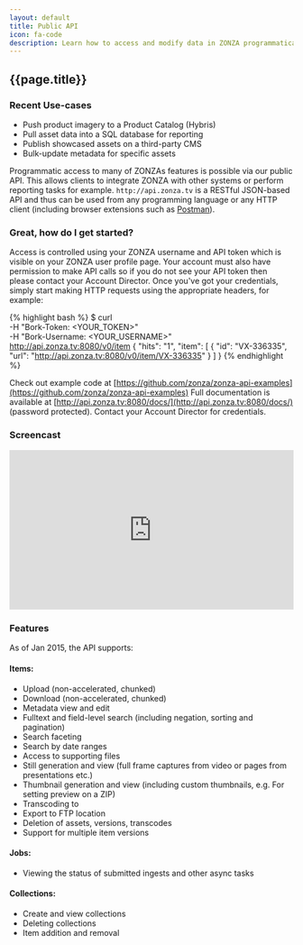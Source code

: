 ```yaml
---
layout: default
title: Public API
icon: fa-code
description: Learn how to access and modify data in ZONZA programmatically
---
```



## <i class="fa {{page.icon}}"></i> {{page.title}}

<div class="pull-right">
<h3>Recent Use-cases</h3>
<ul>
<li>Push product imagery to a Product Catalog (Hybris)</li>
<li>Pull asset data into a SQL database for reporting</li>
<li>Publish showcased assets on a third-party CMS</li>
<li>Bulk-update metadata for specific assets</li>
</ul>
</div>

Programmatic access to many of ZONZAs features is possible via our public API.
This allows clients to integrate ZONZA with other systems or perform reporting
tasks for example. `http://api.zonza.tv` is a RESTful JSON-based API and thus
can be used from any programming language or any HTTP client (including
browser extensions such as [Postman](http://www.getpostman.com/)).

### Great, how do I get started?

Access is controlled using your ZONZA username and API token which is visible
on your ZONZA user profile page. Your account must also have permission to
make API calls so if you do not see your API token then please contact your
Account Director. Once you've got your credentials, simply start making HTTP
requests using the appropriate headers, for example:

{% highlight bash %}
$ curl \
    -H "Bork-Token: <YOUR_TOKEN>" \
    -H "Bork-Username: <YOUR_USERNAME>" \
    http://api.zonza.tv:8080/v0/item
{
  "hits": "1",
  "item": [
      {
        "id": "VX-336335",
        "url": "http://api.zonza.tv:8080/v0/item/VX-336335"
      }
    ]
}
{% endhighlight %}

Check out example code at
[https://github.com/zonza/zonza-api-examples](https://github.com/zonza/zonza-api-examples)
Full documentation is available at
[http://api.zonza.tv:8080/docs/](http://api.zonza.tv:8080/docs/) (password
protected). Contact your Account Director for credentials.

### Screencast

<style>
.embed-container {
    position: relative;
    padding-bottom: 56.25%;
    height: 0;
    overflow: hidden;
    max-width: 100%;
}
.embed-container iframe, .embed-container object, .embed-container embed {
    position: absolute;
    top: 0;
    left: 0;
    width: 100%;
    height: 100%;
}
</style>
<div class='embed-container'><iframe src='http://player.vimeo.com/video/117852769' frameborder='0' webkitAllowFullScreen mozallowfullscreen allowFullScreen></iframe></div>


### Features

As of Jan 2015, the API supports:

#### Items:
* Upload (non-accelerated, chunked)
* Download (non-accelerated, chunked)
* Metadata view and edit
* Fulltext and field-level search (including negation, sorting and pagination)
* Search faceting
* Search by date ranges
* Access to supporting files
* Still generation and view (full frame captures from video or pages from
  presentations etc.)
* Thumbnail generation and view (including custom thumbnails, e.g. For
  setting preview on a ZIP)
* Transcoding to
* Export to FTP location
* Deletion of assets, versions, transcodes
* Support for multiple item versions

#### Jobs:
* Viewing the status of submitted ingests and other async tasks

#### Collections:
* Create and view collections
* Deleting collections
* Item addition and removal
